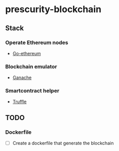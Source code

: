 # prescurity-blockchain

## Stack
### Operate Ethereum nodes
- [Go-ethereum](https://geth.ethereum.org/)
### Blockchain emulator
- [Ganache](https://www.trufflesuite.com/ganache)
### Smartcontract helper
- [Truffle](https://www.trufflesuite.com/truffle)

## TODO
### Dockerfile
- [ ] Create a dockerfile that generate the blockchain
